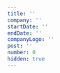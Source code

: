 ```yaml
---
title: ''
company: ''
startDate: ''
endDate: ''
companyLogo: ''
post: ''
number: 0
hidden: true
---
```

